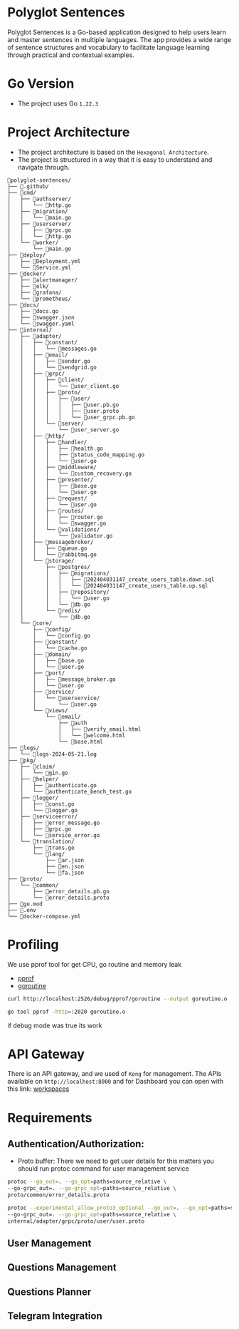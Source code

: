 # Polyglot Sentences
Polyglot Sentences is a Go-based application designed to help users learn and master sentences in multiple languages. The app provides a wide range of sentence structures and vocabulary to facilitate language learning through practical and contextual examples.

# Go Version
- The project uses Go `1.22.3`

# Project Architecture
- The project architecture is based on the `Hexagonal Architecture`.
- The project is structured in a way that it is easy to understand and navigate through.


```tree-extended
📁polyglot-sentences/
├── 📁.github/
├── 📁cmd/
│   ├── 📁authserver/
│   │   └── 📄http.go
│   ├── 📁migration/
│   │   └── 📄main.go
│   ├── 📁userserver/
│   │   ├── 📄grpc.go
│   │   └── 📄http.go
│   └── 📁worker/
│       └── 📄main.go
├── 📁deploy/
│   ├── 📄Deployment.yml
│   └── 📄Service.yml
├── 📁docker/
│   ├── 📁alertmanager/
│   ├── 📁elk/
│   ├── 📁grafana/
│   └── 📁prometheus/
├── 📁docs/
│   ├── 📄docs.go
│   ├── 📄swagger.json
│   └── 📄swagger.yaml
├── 📁internal/
│   ├── 📁adapter/
│   │   ├── 📁constant/
│   │   │   └── 📄messages.go
│   │   ├── 📁email/
│   │   │   ├── 📄sender.go
│   │   │   └── 📄sendgrid.go
│   │   ├── 📁grpc/
│   │   │   ├── 📁client/
│   │   │   │   └── 📄user_client.go
│   │   │   ├── 📁proto/
│   │   │   │   ├── 📁user/
│   │   │   │   │   ├── 📄user.pb.go
│   │   │   │   │   ├── 📄user.proto
│   │   │   │   │   └── 📄user_grpc.pb.go
│   │   │   └── 📁server/
│   │   │       └── 📄user_server.go
│   │   ├── 📁http/
│   │   │   ├── 📁handler/
│   │   │   │   ├── 📄health.go
│   │   │   │   ├── 📄status_code_mapping.go
│   │   │   │   └── 📄user.go
│   │   │   ├── 📁middleware/
│   │   │   │   └── 📄custom_recovery.go
│   │   │   ├── 📁presenter/
│   │   │   │   ├── 📄base.go
│   │   │   │   └── 📄user.go
│   │   │   ├── 📁request/
│   │   │   │   └── 📄user.go
│   │   │   ├── 📁routes/
│   │   │   │   ├── 📄router.go
│   │   │   │   └── 📄swagger.go
│   │   │   └── 📁validations/
│   │   │       └── 📄validator.go
│   │   ├── 📁messagebroker/
│   │   │   ├── 📄queue.go
│   │   │   └── 📄rabbitmq.go
│   │   └── 📁storage/
│   │       ├── 📁postgres/
│   │       │   ├── 📁migrations/
│   │       │   │   ├── 📄202404031147_create_users_table.down.sql
│   │       │   │   └── 📄202404031147_create_users_table.up.sql
│   │       │   ├── 📁repository/
│   │       │   │   └── 📄user.go
│   │       │   └── 📄db.go
│   │       └── 📁redis/
│   │           └── 📄db.go
│   └── 📁core/
│       ├── 📁config/
│       │   └── 📄config.go
│       ├── 📁constant/
│       │   └── 📄cache.go
│       ├── 📁domain/
│       │   ├── 📄base.go
│       │   └── 📄user.go
│       ├── 📁port/
│       │   ├── 📄message_broker.go
│       │   └── 📄user.go
│       ├── 📁service/
│       │   └── 📁userservice/
│       │       └── 📄user.go
│       └── 📁views/
│           └── 📁email/
│               ├── 📁auth
│               │   ├── 📄verify_email.html
│               │   └── 📄welcome.html
│               └── 📄base.html
├── 📁logs/
│   └── 📄logs-2024-05-21.log
├── 📁pkg/
│   ├── 📁claim/
│   │   └── 📄gin.go
│   ├── 📁helper/
│   │   ├── 📄authenticate.go
│   │   └── 📄authenticate_bench_test.go
│   ├── 📁logger/
│   │   ├── 📄const.go
│   │   └── 📄logger.go
│   ├── 📁serviceerror/
│   │   ├── 📄error_message.go
│   │   ├── 📄grpc.go
│   │   └── 📄service_error.go
│   └── 📁translation/
│       ├── 📄trans.go
│       └── 📁lang/
│           ├── 📄ar.json
│           ├── 📄en.json
│           └── 📄fa.json
├── 📁proto/
│   └── 📁common/
│       ├── 📄error_details.pb.go
│       └── 📄error_details.proto
├── 📄go.mod
├── 📄.env
└── 📄docker-compose.yml
```

# Profiling
We use pprof tool for get CPU, go routine and memory leak

- [pprof](http://localhost:2526/debug/pprof/)
- [goroutine](http://localhost:2526/debug/pprof/goroutine?debug=1)

```bash
curl http://localhost:2526/debug/pprof/goroutine --output goroutine.o

go tool pprof -http=:2020 goroutine.o
```
if debug mode was true its work

# API Gateway
There is an API gateway, and we used of `Kong` for management.
The APIs available on `http://localhost:8000` and for Dashboard you can open with this link:
[workspaces](http://localhost:8002/default/overview)

# Requirements
## Authentication/Authorization:
- Proto buffer:
There we need to get user details for this matters you should run protoc command for user management service
```bash
protoc --go_out=. --go_opt=paths=source_relative \
--go-grpc_out=. --go-grpc_opt=paths=source_relative \
proto/common/error_details.proto
```
```bash
protoc --experimental_allow_proto3_optional --go_out=. --go_opt=paths=source_relative \
--go-grpc_out=. --go-grpc_opt=paths=source_relative \
internal/adapter/grpc/proto/user/user.proto
```
## User Management
## Questions Management
## Questions Planner
## Telegram Integration